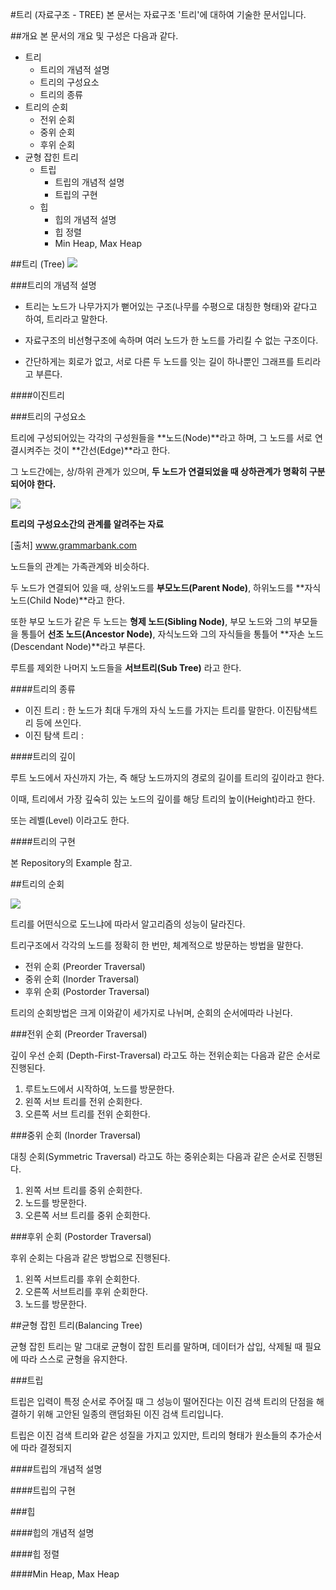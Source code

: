 #트리 (자료구조 - TREE)
본 문서는 자료구조 '트리'에 대하여 기술한 문서입니다.

##개요
본 문서의 개요 및 구성은 다음과 같다.

 - 트리
 	- 트리의 개념적 설명
 	- 트리의 구성요소
 	- 트리의 종류
 - 트리의 순회
 	- 전위 순회
 	- 중위 순회
 	- 후위 순회
 - 균형 잡힌 트리
   - 트립
   		- 트립의 개념적 설명
   		- 트립의 구현
   - 힙
   		- 힙의 개념적 설명
   		- 힙 정렬
   		- Min Heap, Max Heap

##트리 (Tree)
![](https://intelligentjava.files.wordpress.com/2015/04/avltreef-svg.png)

###트리의 개념적 설명
 - 트리는 노드가 나무가지가 뻗어있는 구조(나무를 수평으로 대칭한 형태)와 같다고 하여, 트리라고 말한다. 

 - 자료구조의 비선형구조에 속하며 여러 노드가 한 노드를 가리킬 수 없는 구조이다.

 - 간단하게는 회로가 없고, 서로 다른 두 노드를 잇는 길이 하나뿐인 그래프를 트리라고 부른다.

####이진트리


###트리의 구성요소

트리에 구성되어있는 각각의 구성원들을 **노드(Node)**라고 하며, 그 노드를 서로 연결시켜주는 것이 **간선(Edge)**라고 한다.

그 노드간에는, 상/하위 관계가 있으며, **두 노드가 연결되었을 때 상하관계가 명확히 구분되어야 한다.**

![](http://www.grammarbank.com/images/700x600xfamily-tree-unmarried.png.pagespeed.ic.9whBUa_iMr.png)

**트리의 구성요소간의 관계를 알려주는 자료**

[출처] www.grammarbank.com

노드들의 관계는 가족관계와 비슷하다.

두 노드가 연결되어 있을 때, 상위노드를 **부모노드(Parent Node)**, 하위노드를 **자식노드(Child Node)**라고 한다.

또한 부모 노드가 같은 두 노드는 **형제 노드(Sibling Node)**, 부모 노드와 그의 부모들을 통틀어 **선조 노드(Ancestor Node)**, 자식노드와 그의 자식들을 통틀어 **자손 노드(Descendant Node)**라고 부른다.

루트를 제외한 나머지 노드들을 **서브트리(Sub Tree)** 라고 한다.

####트리의 종류

 - 이진 트리  : 한 노드가 최대 두개의 자식 노드를 가지는 트리를 말한다. 이진탐색트리 등에 쓰인다.
 - 이진 탐색 트리 :  


####트리의 깊이

루트 노드에서 자신까지 가는, 즉 해당 노드까지의 경로의 길이를 트리의 깊이라고 한다.

이때, 트리에서 가장 깊숙히 있는 노드의 깊이를 해당 트리의 높이(Height)라고 한다.

또는 레벨(Level) 이라고도 한다.

####트리의 구현

본 Repository의 Example 참고.


##트리의 순회

![](http://users.informatik.uni-halle.de/~jopsi/dinf204/traversals.gif)

트리를 어떤식으로 도느냐에 따라서 알고리즘의 성능이 달라진다.

트리구조에서 각각의 노드를 정확히 한 번만, 체계적으로 방문하는 방법을 말한다.

 - 전위 순회 (Preorder Traversal)
 - 중위 순회 (Inorder Traversal)
 - 후위 순회 (Postorder Traversal)

트리의 순회방법은 크게 이와같이 세가지로 나뉘며, 순회의 순서에따라 나뉜다.

###전위 순회 (Preorder Traversal)

깊이 우선 순회 (Depth-First-Traversal) 라고도 하는 전위순회는 다음과 같은 순서로 진행된다.

 1. 루트노드에서 시작하여, 노드를 방문한다.
 2. 왼쪽 서브 트리를 전위 순회한다.
 3. 오른쪽 서브 트리를 전위 순회한다.
 

###중위 순회 (Inorder Traversal)

대칭 순회(Symmetric Traversal) 라고도 하는 중위순회는 다음과 같은 순서로 진행된다.

 1. 왼쪽 서브 트리를 중위 순회한다.
 2. 노드를 방문한다.
 3. 오른쪽 서브 트리를 중위 순회한다.

###후위 순회 (Postorder Traversal)

후위 순회는 다음과 같은 방법으로 진행된다.

 1. 왼쪽 서브트리를 후위 순회한다.
 2. 오른쪽 서브트리를 후위 순회한다.
 3. 노드를 방문한다.

##균형 잡힌 트리(Balancing Tree)

균형 잡힌 트리는 말 그대로 균형이 잡힌 트리를 말하며, 데이터가 삽입, 삭제될 때 필요에 따라 스스로 균형을 유지한다.

###트립

트립은 입력이 특정 순서로 주어질 때 그 성능이 떨어진다는 이진 검색 트리의 단점을 해결하기 위해 고안된 일종의 랜덤화된 이진 검색 트리입니다.

트립은 이진 검색 트리와 같은 성질을 가지고 있지만, 트리의 형태가 원소들의 추가순서에 따라 결정되지 

####트립의 개념적 설명



####트립의 구현

###힙

####힙의 개념적 설명

####힙 정렬

####Min Heap, Max Heap